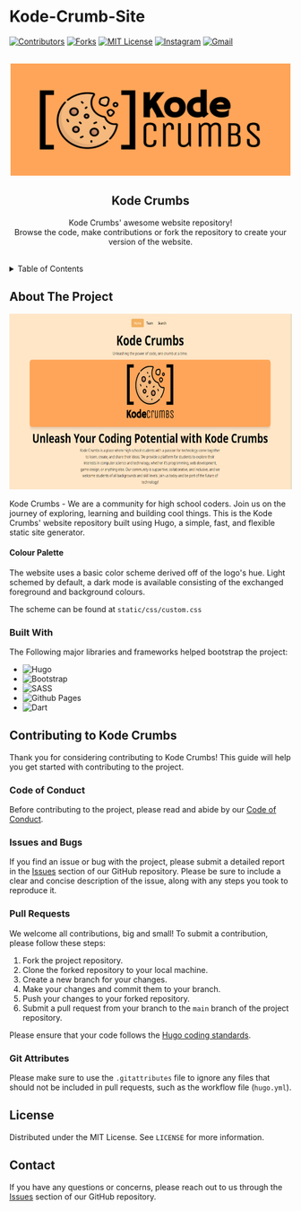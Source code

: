 # Kode-Crumb-Site

<!-- Shields -->
[![Contributors][contributors-shield]][contributors-url]
[![Forks][forks-shield]][forks-url]
[![MIT License][license-shield]][license-url]
[![Instagram](https://img.shields.io/badge/Instagram-%23E4405F.svg?style=for-the-badge&logo=Instagram&logoColor=white)][insta-url]
[![Gmail](https://img.shields.io/badge/Gmail-D14836?style=for-the-badge&logo=gmail&logoColor=white)][gmail-url]

<!-- Logo & Heading  -->

<br />
<div align="center">
  <a href="https://github.com/KodeCrumbs/kodecrumbs.github.io">
    <img src="static/KodeCrumbs- Lab(Expanded).svg" alt="Logo" width="500" height="200">
  </a>

  <h2 align="center">Kode Crumbs</h3>

  <p align="center">
    Kode Crumbs' awesome website repository! 
    <br>Browse the code, make contributions or fork the repository to create your version of the website.
</p>
</div>

<br />
<!-- Contents -->
<details>
  <summary>Table of Contents</summary>
  <ol>
    <li>
      <a href="#about-the-project">About The Project</a>
      <ul>
        <li><a href="#built-with">Built With</a></li>
      </ul>
    </li>
    <li>
      <a href="#contri-guide">Contributing Guide</a>
      <ul>
        <li><a href="#forking">Forking The Repo</a></li>
        <li><a href="#pr">Pull Requests</a></li>
      </ul>
    </li>
  </ol>
</details>

<!-- About -->
## About The Project
<p align = "center">
<img src="demo.png" alt="Homepage Screenshot" width="663" height="313"> 
</p>

Kode Crumbs - We are a community for high school coders. Join us on the journey of exploring, learning and building cool things. This is the Kode Crumbs' website repository built using Hugo, a simple, fast, and flexible static site generator.

#### Colour Palette
The website uses a basic color scheme derived off of the logo's hue. Light schemed by default, a dark mode is available consisting of the exchanged foreground and background colours. 

The scheme can be found at `static/css/custom.css`

<!-- Acknowledges libraries/frameworks used in development -->
### Built With
The Following major libraries and frameworks helped bootstrap the project:

* ![Hugo](https://img.shields.io/badge/Hugo-black.svg?style=for-the-badge&logo=Hugo)
* ![Bootstrap](https://img.shields.io/badge/bootstrap-%23563D7C.svg?style=for-the-badge&logo=bootstrap&logoColor=white)
* ![SASS](https://img.shields.io/badge/SASS-hotpink.svg?style=for-the-badge&logo=SASS&logoColor=white)
* ![Github Pages](https://img.shields.io/badge/github%20pages-121013?style=for-the-badge&logo=github&logoColor=white)
* ![Dart](https://img.shields.io/badge/dart-%230175C2.svg?style=for-the-badge&logo=dart&logoColor=white)

<!-- Guide to contribute to the project -->
## Contributing to Kode Crumbs

Thank you for considering contributing to Kode Crumbs! This guide will help you get started with contributing to the project.

### Code of Conduct

Before contributing to the project, please read and abide by our [Code of Conduct](CODE_OF_CONDUCT).

### Issues and Bugs

If you find an issue or bug with the project, please submit a detailed report in the [Issues](https://github.com/KodeCrumbs/kodecrumbs.github.io/issues) section of our GitHub repository. Please be sure to include a clear and concise description of the issue, along with any steps you took to reproduce it.

### Pull Requests

We welcome all contributions, big and small! To submit a contribution, please follow these steps:

1. Fork the project repository.
2. Clone the forked repository to your local machine.
3. Create a new branch for your changes.
4. Make your changes and commit them to your branch.
5. Push your changes to your forked repository.
6. Submit a pull request from your branch to the `main` branch of the project repository.

Please ensure that your code follows the [Hugo coding standards](https://gohugo.io/categories/getting-started/).

### Git Attributes

Please make sure to use the `.gitattributes` file to ignore any files that should not be included in pull requests, such as the workflow file (`hugo.yml`).

<!-- LICENSE -->
## License

Distributed under the MIT License. See `LICENSE` for more information.

## Contact

If you have any questions or concerns, please reach out to us through the [Issues](https://github.com/KodeCrumbs/kodecrumbs.github.io/issues) section of our GitHub repository.



<!-- Markdown Links -->
[license-shield]:https://img.shields.io/static/v1?label=LICENSE&message=MIT&color=blueviolet&style=for-the-badge
[license-url]: [https://github.com/KodeCrumbs/kode-crumbs-hs.github.io/LICENSE](https://github.com/Code-Crumbs-HS/code-crumb-site/blob/main/LICENSE)
[forks-shield]: https://img.shields.io/github/forks/KodeCrumbs/kode-crumbs-hs.github.io?style=for-the-badge
[forks-url]: https://github.com/KodeCrumbs/kode-crumbs-hs.github.io/forks
[contributors-shield]: https://img.shields.io/github/contributors-anon/KodeCrumbs/kode-crumbs-hs.github.io?logoColor=important&style=for-the-badge
[contributors-url]: https://github.com/KodeCrumbs/kode-crumbs-hs.github.io/graphs/contributors
[insta-url]: https://www.instagram.com/kode.crumbs/
[gmail-url]: mailto:codecrumbshs@gmail.com
